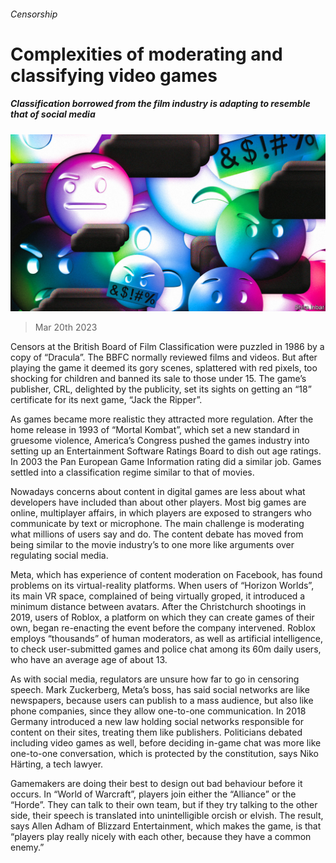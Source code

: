 ###### Censorship

# Complexities of moderating and classifying video games 

##### Classification borrowed from the film industry is adapting to resemble that of social media 

![image](images/20230325_SRD005.jpg) 

> Mar 20th 2023 

Censors at the British Board of Film Classification were puzzled in 1986 by a copy of “Dracula”. The BBFC normally reviewed films and videos. But after playing the game it deemed its gory scenes, splattered with red pixels, too shocking for children and banned its sale to those under 15. The game’s publisher, CRL, delighted by the publicity, set its sights on getting an “18” certificate for its next game, “Jack the Ripper”.

As games became more realistic they attracted more regulation. After the home release in 1993 of “Mortal Kombat”, which set a new standard in gruesome violence, America’s Congress pushed the games industry into setting up an Entertainment Software Ratings Board to dish out age ratings. In 2003 the Pan European Game Information rating did a similar job. Games settled into a classification regime similar to that of movies.

Nowadays concerns about content in digital games are less about what developers have included than about other players. Most big games are online, multiplayer affairs, in which players are exposed to strangers who communicate by text or microphone. The main challenge is moderating what millions of users say and do. The content debate has moved from being similar to the movie industry’s to one more like arguments over regulating social media.

Meta, which has experience of content moderation on Facebook, has found problems on its virtual-reality platforms. When users of “Horizon Worlds”, its main VR space, complained of being virtually groped, it introduced a minimum distance between avatars. After the Christchurch shootings in 2019, users of Roblox, a platform on which they can create games of their own, began re-enacting the event before the company intervened. Roblox employs “thousands” of human moderators, as well as artificial intelligence, to check user-submitted games and police chat among its 60m daily users, who have an average age of about 13.

As with social media, regulators are unsure how far to go in censoring speech. Mark Zuckerberg, Meta’s boss, has said social networks are like newspapers, because users can publish to a mass audience, but also like phone companies, since they allow one-to-one communication. In 2018 Germany introduced a new law holding social networks responsible for content on their sites, treating them like publishers. Politicians debated including video games as well, before deciding in-game chat was more like one-to-one conversation, which is protected by the constitution, says Niko Härting, a tech lawyer.

Gamemakers are doing their best to design out bad behaviour before it occurs. In “World of Warcraft”, players join either the “Alliance” or the “Horde”. They can talk to their own team, but if they try talking to the other side, their speech is translated into unintelligible orcish or elvish. The result, says Allen Adham of Blizzard Entertainment, which makes the game, is that “players play really nicely with each other, because they have a common enemy.”

